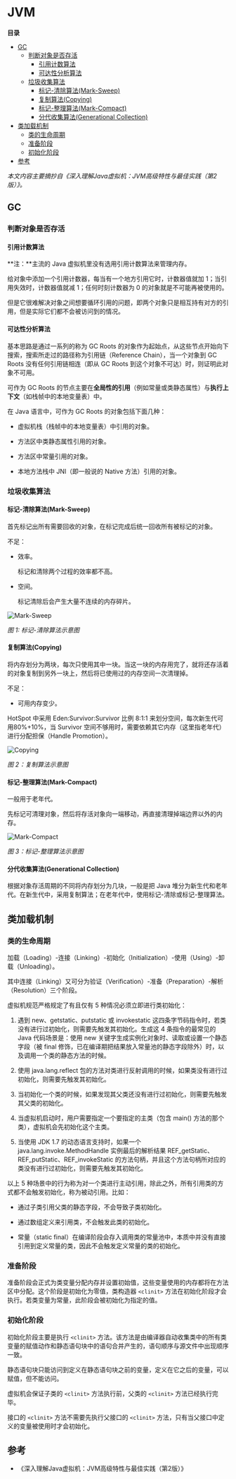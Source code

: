# JVM

**目录**

<!-- vim-markdown-toc GFM -->
* [GC](#gc)
    * [判断对象是否存活](#判断对象是否存活)
        * [引用计数算法](#引用计数算法)
        * [可达性分析算法](#可达性分析算法)
    * [垃圾收集算法](#垃圾收集算法)
        * [标记-清除算法(Mark-Sweep)](#标记-清除算法mark-sweep)
        * [复制算法(Copying)](#复制算法copying)
        * [标记-整理算法(Mark-Compact)](#标记-整理算法mark-compact)
        * [分代收集算法(Generational Collection)](#分代收集算法generational-collection)
* [类加载机制](#类加载机制)
    * [类的生命周期](#类的生命周期)
    * [准备阶段](#准备阶段)
    * [初始化阶段](#初始化阶段)
* [参考](#参考)

<!-- vim-markdown-toc -->

*本文内容主要摘抄自《深入理解Java虚拟机：JVM高级特性与最佳实践（第2版）》。*

## GC

### 判断对象是否存活

#### 引用计数算法

**注：**主流的 Java 虚拟机里没有选用引用计数算法来管理内存。

给对象中添加一个引用计数器，每当有一个地方引用它时，计数器值就加 1；当引用失效时，计数器值就减 1；任何时刻计数器为 0 的对象就是不可能再被使用的。

但是它很难解决对象之间想要循环引用的问题，即两个对象只是相互持有对方的引用，但是实际它们都不会被访问到的情况。

#### 可达性分析算法

基本思路是通过一系列的称为 GC Roots 的对象作为起始点，从这些节点开始向下搜索，搜索所走过的路径称为引用链（Reference Chain），当一个对象到 GC Roots 没有任何引用链相连（即从 GC Roots 到这个对象不可达）时，则证明此对象不可用。

可作为 GC Roots 的节点主要在**全局性的引用**（例如常量或类静态属性）与**执行上下文**（如栈帧中的本地变量表）中。

在 Java 语言中，可作为 GC Roots 的对象包括下面几种：

* 虚拟机栈（栈帧中的本地变量表）中引用的对象。

* 方法区中类静态属性引用的对象。

* 方法区中常量引用的对象。

* 本地方法栈中 JNI（即一般说的 Native 方法）引用的对象。

### 垃圾收集算法

#### 标记-清除算法(Mark-Sweep)

首先标记出所有需要回收的对象，在标记完成后统一回收所有被标记的对象。

不足：

* 效率。

    标记和清除两个过程的效率都不高。

* 空间。

    标记清除后会产生大量不连续的内存碎片。

![Mark-Sweep](./assets/mark-sweep.jpeg)

*图 1: 标记-清除算法示意图*

#### 复制算法(Copying)

将内存划分为两块，每次只使用其中一块。当这一块的内存用完了，就将还存活着的对象复制到另外一块上，然后将已使用过的内存空间一次清理掉。

不足：

* 可用内存变少。

HotSpot 中采用 Eden:Survivor:Survivor 比例 8:1:1 来划分空间，每次新生代可用80%+10%，当 Survivor 空间不够用时，需要依赖其它内存（这里指老年代）进行分配担保（Handle Promotion）。

![Copying](./assets/copying.jpeg)

*图 2：复制算法示意图*

#### 标记-整理算法(Mark-Compact)

一般用于老年代。

先标记可清理对象，然后将存活对象向一端移动，再直接清理掉端边界以外的内存。

![Mark-Compact](./assets/mark-compact.jpeg)

*图 3：标记-整理算法示意图*

#### 分代收集算法(Generational Collection)

根据对象存活周期的不同将内存划分为几块，一般是把 Java 堆分为新生代和老年代。在新生代中，采用复制算法；在老年代中，使用标记-清除或标记-整理算法。

## 类加载机制

### 类的生命周期

加载（Loading）-连接（Linking）-初始化（Initialization）-使用（Using）-卸载（Unloading）。

其中连接（Linking）又可分为验证（Verification）-准备（Preparation）-解析（Resolution）三个阶段。

虚拟机规范严格规定了有且仅有 5 种情况必须立即进行类初始化：

1. 遇到 new、getstatic、putstatic 或 invokestatic 这四条字节码指令时，若类没有进行过初始化，则需要先触发其初始化。生成这 4 条指令的最常见的 Java 代码场景是：使用 new 关键字生成实例化对象时、读取或设置一个静态字段（被 final 修饰，已在编译期把结果放入常量池的静态字段除外）时，以及调用一个类的静态方法的时候。

2. 使用 java.lang.reflect 包的方法对类进行反射调用的时候，如果类没有进行过初始化，则需要先触发其初始化。

3. 当初始化一个类的时候，如果发现其父类还没有进行过初始化，则需要先触发其父类的初始化。

4. 当虚拟机启动时，用户需要指定一个要指定的主类（包含 main() 方法的那个类），虚拟机会先初始化这个主类。

5. 当使用 JDK 1.7 的动态语言支持时，如果一个 java.lang.invoke.MethodHandle 实例最后的解析结果 REF_getStatic、REF_putStatic、REF_invokeStatic 的方法句柄，并且这个方法句柄所对应的类没有进行过初始化，则需要先触发其初始化。

以上 5 种场景中的行为称为对一个类进行主动引用，除此之外，所有引用类的方式都不会触发初始化，称为被动引用。比如：

* 通过子类引用父类的静态字段，不会导致子类初始化。

* 通过数组定义来引用类，不会触发此类的初始化。

* 常量（static final）在编译阶段会存入调用类的常量池中，本质中并没有直接引用到定义常量的类，因此不会触发定义常量的类的初始化。

### 准备阶段

准备阶段会正式为类变量分配内存并设置初始值，这些变量使用的内存都将在方法区中分配。这个阶段是初始化为零值，类构造器 `<clinit>` 方法在初始化阶段才会执行。若类变量为常量，此阶段会被初始化为指定的值。

### 初始化阶段

初始化阶段主要是执行 `<clinit>` 方法。该方法是由编译器自动收集类中的所有类变量的赋值动作和静态语句块中的语句合并产生的，语句顺序与源文件中出现顺序一致。

静态语句块只能访问到定义在静态语句块之前的变量，定义在它之后的变量，可以赋值，但不能访问。

虚拟机会保证子类的 `<clinit>` 方法执行前，父类的 `<clinit>` 方法已经执行完毕。

接口的 `<clinit>` 方法不需要先执行父接口的 `<clinit>` 方法，只有当父接口中定义的变量被使用时才会初始化。

## 参考

* 《深入理解Java虚拟机：JVM高级特性与最佳实践（第2版）》
